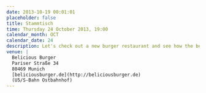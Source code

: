 ```yaml
---
date: 2013-10-19 00:01:01
placeholder: false
title: Stammtisch
time: Thursday 24 October 2013, 19:00
calendar_month: OCT
calendar_date: 24
description: Let's check out a new burger restaurant and see how the beef stacks up!
venue: |
  Belicious Burger  
  Pariser Straße 34  
  80469 Munich  
  [beliciousburger.de](http://beliciousburger.de)  
  (U5/S-Bahn Ostbahnhof)  
---
```

